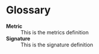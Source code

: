 # Glossary



<dl>
<dt><strong>Metric</strong></dt>
<dd>This is the metrics definition</dd>
<dt><strong>Signature</strong></dt>
<dd>This is the signature definition</dd>
</dl>